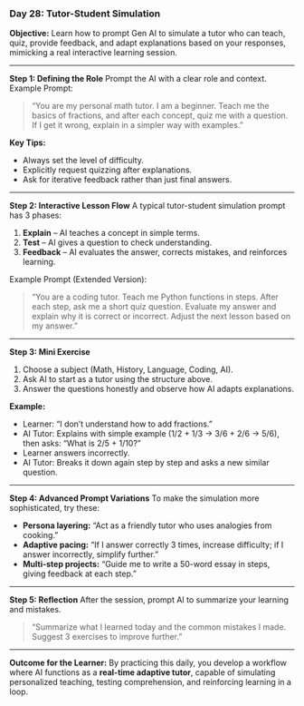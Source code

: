 

### **Day 28: Tutor-Student Simulation**

**Objective:**
Learn how to prompt Gen AI to simulate a tutor who can teach, quiz, provide feedback, and adapt explanations based on your responses, mimicking a real interactive learning session.

---

**Step 1: Defining the Role**
Prompt the AI with a clear role and context.
Example Prompt:

> “You are my personal math tutor. I am a beginner. Teach me the basics of fractions, and after each concept, quiz me with a question. If I get it wrong, explain in a simpler way with examples.”

**Key Tips:**

* Always set the level of difficulty.
* Explicitly request quizzing after explanations.
* Ask for iterative feedback rather than just final answers.

---

**Step 2: Interactive Lesson Flow**
A typical tutor-student simulation prompt has 3 phases:

1. **Explain** – AI teaches a concept in simple terms.
2. **Test** – AI gives a question to check understanding.
3. **Feedback** – AI evaluates the answer, corrects mistakes, and reinforces learning.

Example Prompt (Extended Version):

> “You are a coding tutor. Teach me Python functions in steps. After each step, ask me a short quiz question. Evaluate my answer and explain why it is correct or incorrect. Adjust the next lesson based on my answer.”

---

**Step 3: Mini Exercise**

1. Choose a subject (Math, History, Language, Coding, AI).
2. Ask AI to start as a tutor using the structure above.
3. Answer the questions honestly and observe how AI adapts explanations.

**Example:**

* Learner: “I don’t understand how to add fractions.”
* AI Tutor: Explains with simple example (1/2 + 1/3 → 3/6 + 2/6 → 5/6), then asks: “What is 2/5 + 1/10?”
* Learner answers incorrectly.
* AI Tutor: Breaks it down again step by step and asks a new similar question.

---

**Step 4: Advanced Prompt Variations**
To make the simulation more sophisticated, try these:

* **Persona layering:** “Act as a friendly tutor who uses analogies from cooking.”
* **Adaptive pacing:** “If I answer correctly 3 times, increase difficulty; if I answer incorrectly, simplify further.”
* **Multi-step projects:** “Guide me to write a 50-word essay in steps, giving feedback at each step.”

---

**Step 5: Reflection**
After the session, prompt AI to summarize your learning and mistakes.

> “Summarize what I learned today and the common mistakes I made. Suggest 3 exercises to improve further.”

---

**Outcome for the Learner:**
By practicing this daily, you develop a workflow where AI functions as a **real-time adaptive tutor**, capable of simulating personalized teaching, testing comprehension, and reinforcing learning in a loop.
